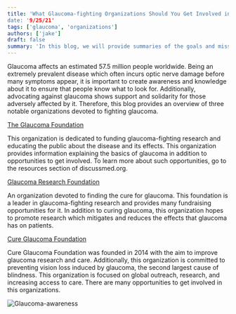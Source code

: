 ```yaml
---
title: 'What Glaucoma-fighting Organizations Should You Get Involved in?
date: '9/25/21'
tags: ['glaucoma', 'organizations']
authors: ['jake']
draft: false
summary: 'In this blog, we will provide summaries of the goals and missions of some of the major organizations involved in defeating glaucoma.'
---
```


Glaucoma affects an estimated 57.5 million people worldwide. Being an extremely prevalent disease which often incurs optic nerve damage before many symptoms appear, it is important to create awareness and knowledge about it to ensure that people know what to look for. Additionally, advocating against glaucoma shows support and solidarity for those adversely affected by it. Therefore, this blog provides an overview of three notable organizations devoted to fighting glaucoma.

[The Glaucoma Foundation](https://glaucomafoundation.org/)

This organization is dedicated to funding glaucoma-fighting research and educating the public about the disease and its effects. This organization provides information explaining the basics of glaucoma in addition to opportunities to get involved. To learn more about such opportunities, go to the resources section of discussmed.org.

[Glaucoma Research Foundation](https://glaucomafoundation.org/)

An organization devoted to finding the cure for glaucoma. This foundation is a leader in glaucoma-fighting research and provides many fundraising opportunities for it. In addition to curing glaucoma, this organization hopes to promote research which mitigates and reduces the effects that glaucoma has on patients.

[Cure Glaucoma Foundation](https://www.cureglaucoma.org/)

Cure Glaucoma Foundation was founded in 2014 with the aim to improve glaucoma research and care. Additionally, this organization is committed to preventing vision loss induced by glaucoma, the second largest cause of blindness. This organization is focused on global outreach, research, and increasing access to care. There are many opportunities to get involved in this organizations.


![Glaucoma-awareness](https://cdn.responsumhealth.com/wp-content/uploads/2021/03/How-To-Help-Raise-Awareness-During-World-Glaucoma-Week-2021.png.webp)
